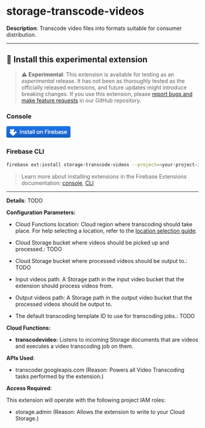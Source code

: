 # storage-transcode-videos

**Description**: Transcode video files into formats suitable for consumer distribution.

---

## 🧩 Install this experimental extension

> ⚠️ **Experimental**: This extension is available for testing as an _experimental_ release. It has not been as thoroughly tested as the officially released extensions, and future updates might introduce breaking changes. If you use this extension, please [report bugs and make feature requests](https://github.com/firebase/experimental-extensions/issues/new/choose) in our GitHub repository.

### Console

[![Install this extension in your Firebase project](../install-extension.png?raw=true "Install this extension in your Firebase project")](https://console.firebase.google.com/project/_/extensions/install?sourceName=NOT_YET_DEPLOYED)

### Firebase CLI

```bash
firebase ext:install storage-transcode-videos --project=<your-project-id>
```

> Learn more about installing extensions in the Firebase Extensions documentation: [console](https://firebase.google.com/docs/extensions/install-extensions?platform=console), [CLI](https://firebase.google.com/docs/extensions/install-extensions?platform=cli)

---

**Details**: TODO

**Configuration Parameters:**

- Cloud Functions location: Cloud region where transcoding should take place. For help selecting a location, refer to the [location selection guide](https://firebase.google.com/docs/functions/locations).

- Cloud Storage bucket where videos should be picked up and processed.: TODO

- Cloud Storage bucket where processed videos should be output to.: TODO

- Input videos path: A Storage path in the input video bucket that the extension should process videos from.

- Output videos path: A Storage path in the output video bucket that the processed videos should be output to.

- The default transcoding template ID to use for transcoding jobs.: TODO

**Cloud Functions:**

- **transcodevideo:** Listens to incoming Storage documents that are videos and executes a video transcoding job on them.

**APIs Used**:

- transcoder.googleapis.com (Reason: Powers all Video Transcoding tasks performed by the extension.)

**Access Required**:

This extension will operate with the following project IAM roles:

- storage.admin (Reason: Allows the extension to write to your Cloud Storage.)


